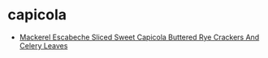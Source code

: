 # capicola

 * [Mackerel Escabeche Sliced Sweet Capicola Buttered Rye Crackers And Celery Leaves](../index/m/mackerel-escabeche-sliced-sweet-capicola-buttered-rye-crackers-and-celery-leaves-51257330.json)
